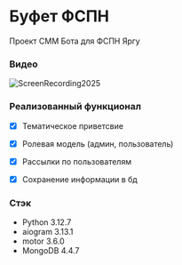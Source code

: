 # Буфет ФСПН
Проект СММ Бота для ФСПН Яргу

### Видео
![ScreenRecording2025](https://github.com/user-attachments/assets/d0783639-56c3-48b0-b020-400b690af589)

### Реализованный функционал
- [X] Тематическое приветсвие
- [X] Ролевая модель (админ, пользователь)
- [X] Рассылки по пользователям
- [X] Сохранение информации в бд


### Стэк
- Python 3.12.7
- aiogram 3.13.1
- motor 3.6.0
- MongoDB 4.4.7
